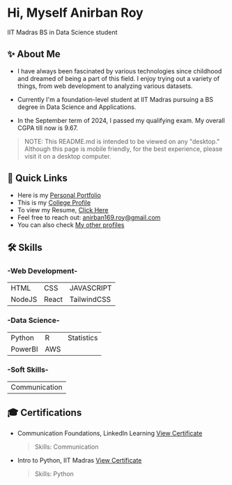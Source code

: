 
# Hi, Myself Anirban Roy
IIT Madras BS in Data Science student

## ✨ About Me
- I have always been fascinated by various technologies since childhood and dreamed of being a part of this field. I enjoy trying out a variety of things, from web development to analyzing various datasets.

- Currently I'm a foundation-level student at IIT Madras pursuing a BS degree in Data Science and Applications. 

- In the September term of 2024, I passed my qualifying exam. My overall CGPA till now is 9.67.

> NOTE: This README.md is intended to be viewed on any "desktop." Although this page is mobile friendly, for the best experience, please visit it on a desktop computer.

## 🚀 Quick Links
- Here is my [Personal Portfolio](https://www.github.com/AnirbanRoy169)
- This is my [College Profile](https://study.iitm.ac.in/ds/)
- To view my Resume, [Click Here](https://youtube.com)
- Feel free to reach out: anirban169.roy@gmail.com
- You can also check [My other profiles](https://linktr.ee/ar.tech)

## 🛠 Skills
### -Web Development-
|        |       |             |
| :----- | :---- | :---------  |
| HTML   | CSS   | JAVASCRIPT  |
| NodeJS | React | TailwindCSS |

### -Data Science-
|         |     |            |
| :------ | :-- | :--------- |
| Python  | R   | Statistics |
| PowerBI | AWS |            |

### -Soft Skills-
|               |
| :------------ |
| Communication |

## 🎓 Certifications
- Communication Foundations, LinkedIn Learning [View Certificate](https://www.linkedin.com/learning/certificates/f03187463aa3c8933da27f9b0b20e4958f42f72fc0e5ae7b33aea63e6af9f292)
  > Skills: Communication
- Intro to Python, IIT Madras [View Certificate](https://study.iitm.ac.in/ds/)
  > Skills: Python


